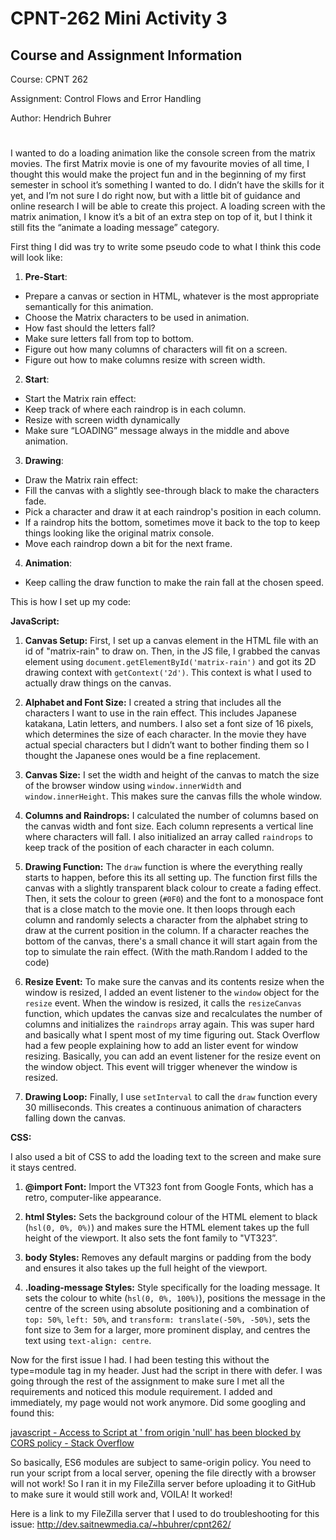 # CPNT-262 Mini Activity 3

## Course and Assignment Information

Course: CPNT 262

Assignment: Control Flows and Error Handling

Author: Hendrich Buhrer
# 

I wanted to do a loading animation like the console screen from the matrix movies. The first Matrix movie is one of my favourite movies of all time, I thought this would make the project fun and in the beginning of my first semester in school it’s something I wanted to do. I didn’t have the skills for it yet, and I’m not sure I do right now, but with a little bit of guidance and online research I will be able to create this project. A loading screen with the matrix animation, I know it’s a bit of an extra step on top of it, but I think it still fits the “animate a loading message” category. 

First thing I did was try to write some pseudo code to what I think this code will look like:

1. **Pre-Start**: 
- Prepare a canvas or section in HTML, whatever is the most appropriate semantically for this animation. 
- Choose the Matrix characters to be used in animation.
- How fast should the letters fall?
- Make sure letters fall from top to bottom.
- Figure out how many columns of characters will fit on a screen.
- Figure out how to make columns resize with screen width.

2. **Start**:
- Start the Matrix rain effect:
- Keep track of where each raindrop is in each column.
- Resize with screen width dynamically
- Make sure “LOADING” message always in the middle and above animation.

3. **Drawing**: 
- Draw the Matrix rain effect:
- Fill the canvas with a slightly see-through black to make the characters fade.
- Pick a character and draw it at each raindrop's position in each column.
- If a raindrop hits the bottom, sometimes move it back to the top to keep things looking like the original matrix console.
- Move each raindrop down a bit for the next frame.

4. **Animation**:
- Keep calling the draw function to make the rain fall at the chosen speed.

This is how I set up my code: 

**JavaScript:**

1. **Canvas Setup:** First, I set up a canvas element in the HTML file with an id of "matrix-rain" to draw on. Then, in the JS file, I grabbed the canvas element using `document.getElementById('matrix-rain')` and got its 2D drawing context with `getContext('2d')`. This context is what I used to actually draw things on the canvas.

2. **Alphabet and Font Size:** I created a string that includes all the characters I want to use in the rain effect. This includes Japanese katakana, Latin letters, and numbers. I also set a font size of 16 pixels, which determines the size of each character. In the movie they have actual special characters but I didn’t want to bother finding them so I thought the Japanese ones would be a fine replacement.

3. **Canvas Size:** I set the width and height of the canvas to match the size of the browser window using `window.innerWidth` and `window.innerHeight`. This makes sure the canvas fills the whole window.

4. **Columns and Raindrops:** I calculated the number of columns based on the canvas width and font size. Each column represents a vertical line where characters will fall. I also initialized an array called `raindrops` to keep track of the position of each character in each column.

5. **Drawing Function:** The `draw` function is where the everything really starts to happen, before this its all setting up. The function first fills the canvas with a slightly transparent black colour to create a fading effect. Then, it sets the colour to green (`#0F0`) and the font to a monospace font that is a close match to the movie one. It then loops through each column and randomly selects a character from the alphabet string to draw at the current position in the column. If a character reaches the bottom of the canvas, there's a small chance it will start again from the top to simulate the rain effect. (With the math.Random I added to the code)

6. **Resize Event:** To make sure the canvas and its contents resize when the window is resized, I added an event listener to the `window` object for the `resize` event. When the window is resized, it calls the `resizeCanvas` function, which updates the canvas size and recalculates the number of columns and initializes the `raindrops` array again. This was super hard and basically what I spent most of my time figuring out. Stack Overflow had a few people explaining how to add an lister event for window resizing. Basically, you can add an event listener for the resize event on the window object. This event will trigger whenever the window is resized.

7. **Drawing Loop:** Finally, I use `setInterval` to call the `draw` function every 30 milliseconds. This creates a continuous animation of characters falling down the canvas.

**CSS:**

I also used a bit of CSS to add the loading text to the screen and make sure it stays centred. 

1. **@import Font:** Import the VT323 font from Google Fonts, which has a retro, computer-like appearance.

2. **html Styles:** Sets the background colour of the HTML element to black (`hsl(0, 0%, 0%)`) and makes sure the HTML element takes up the full height of the viewport. It also sets the font family to "VT323”.

3. **body Styles:** Removes any default margins or padding from the body and ensures it also takes up the full height of the viewport.

4. **.loading-message Styles:** Style specifically for the loading message. It sets the colour to white (`hsl(0, 0%, 100%)`), positions the message in the centre of the screen using absolute positioning and a combination of `top: 50%`, `left: 50%`, and `transform: translate(-50%, -50%)`, sets the font size to 3em for a larger, more prominent display, and centres the text using `text-align: centre`.

Now for the first issue I had. I had been testing this without the type=module tag in my header. Just had the script in there with defer. I was going through the rest of the assignment to make sure I met all the requirements and noticed this module requirement. I added and immediately, my page would not work anymore. Did some googling and found this: 

[javascript - Access to Script at ' from origin 'null' has been blocked by CORS policy - Stack Overflow
](https://stackoverflow.com/questions/52919331/access-to-script-at-from-origin-null-has-been-blocked-by-cors-policy)

So basically, ES6 modules are subject to same-origin policy. You need to run your script from a local server, opening the file directly with a browser will not work! So I ran it in my FileZilla server before uploading it to GitHub to make sure it would still work and, VOILA! It worked! 

Here is a link to my FileZilla server that I used to do troubleshooting for this issue: http://dev.saitnewmedia.ca/~hbuhrer/cpnt262/
